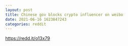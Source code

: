 ```yaml
--- 
layout: post 
title: Chinese gov blocks crypto influencer on weibo 
date: 2021-06-16 1623847243 
categories: reddit 
--- 
```

https://redd.it/o13x79